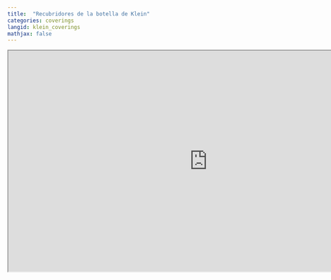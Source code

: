 ```yaml
---
title:  "Recubridores de la botella de Klein"
categories: coverings
langid: klein_coverings
mathjax: false
---
```


<iframe width="900" height="500"
	src="https://www.youtube.com/embed/jkg-PFHOOdw?rel=0">
</iframe>
